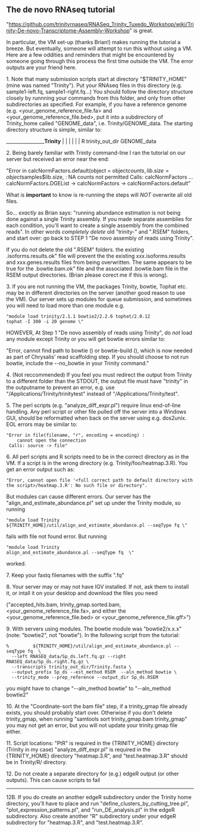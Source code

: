 ## The de novo RNAseq tutorial ## 
"https://github.com/trinityrnaseq/RNASeq_Trinity_Tuxedo_Workshop/wiki/Trinity-De-novo-Transcriptome-Assembly-Workshop" is great. 

In particular, the VM set-up (thanks Brian!) makes running the tutorial a breeze. But eventually, someone will attempt to run this without using a VM. Here are a few oddities and reminders that might be encountered by someone going through this process the first time outside the VM.  The error outputs are your friend here.

1\. Note that many submission scripts start at directory "$TRINITY_HOME" (mine was named "Trinity"). Put your RNAseq files in this directory (e.g. sample1-left.fq, sample1-right.fq...) You should follow the directory structure closely by runnning your commands from this folder, and only from other subdirectories as specified. For example, if you have a reference genome (e.g. <your_genome_reference_file.fa> and <your_genome_reference_file.bed>, put it into a subdirectory of Trinity_home called "GENOME_data", i.e. Trinity/GENOME_data. The starting directory structure is simple, similar to:

 ____________________Trinity____
|	|			 |
|	|			 |
R	trinity_out_dir		GENOME_data


   2\. Being barely familiar with Trinity command-line I ran the tutorial on our server but received an error near the end:  

   "Error in calcNormFactors.default(object = object$counts, lib.size = object$samples$lib.size,  :
  NA counts not permitted
Calls: calcNormFactors ... calcNormFactors.DGEList -> calcNormFactors -> calcNormFactors.default"

What is **important** to know is re-running the steps will *NOT* overwrite all old files. 

So... *exactly* as Brian says: "running abundance estimation is not being done against a single Trinity assembly. If you made separate assemblies for each condition, you'll want to create a single assembly from the combined reads". In other words *completely delete* old "trinity-<samplename>" and "<samplename>.RSEM" folders, and start over: go back to STEP 1 "De novo assembly of reads using Trinity". 

If you do not delete the old "<samplename>.RSEM" folders. the existing <samplename>.isoforms.results.ok" file will prevent the the existing xxx.isoforms.results and xxx.genes.results files from being overwritten. The same appears to be true for the <samplename>.bowtie.bam.ok" file and the associated <samplename>.bowtie.bam file in the RSEM output directories. (Brian please corect me if this is wrong).

3\. If you are not running the VM, the packages Trinity, bowtie, Tophat etc. may be in different directories on the server (another good reason to  use the VM). Our server sets up modules for queue submission, and sometimes you will need to load more than one module e.g.

    "module load trinity/2.1.1 bowtie2/2.2.6 tophat/2.0.12
    tophat -I 300 -i 20 genome \"

HOWEVER, At Step 1 "De novo assembly of reads using Trinity", do *not* load any module except Trinity or you will get bowtie errors similar to:

"Error, cannot find path to bowtie () or bowtie-build (), which is now needed as part of Chrysalis' read scaffolding step.  If you should choose to not run bowtie, include the --no_bowtie in your Trinity command."

4\. (Not reccommended) If you feel you must redirect the output from Trinity to a different folder than the STDOUT, the output file must have "trinity" in the outputname to prevent an error, e.g. use "/Applications/Trinity/trinitytest" instead of "/Applications/Trinity/test".

5\. The perl scripts (e.g. "analyze_diff_expr.pl") require linux end-of-line handling. Any perl script or other file pulled off the server into a Windows GUI, should be reformatted when back on the server using e.g. dos2unix. EOL errors may be similar to: 

	"Error in file(filename, "r", encoding = encoding) : 
  		cannot open the connection
	 Calls: source -> file"

6\. All perl scripts and R scripts need to be in the correct directory as in the VM. If a script is in the wrong directory (e.g. Trinity/foo/heatmap.3.R). You get an error output such as:

    "Error, cannot open file '<full correct path to default directory with the script>/heatmap.3.R': No such file or directory". 

But modules can cause different errors. Our server has the "align_and_estimate_abundance.pl" set up under the Trinity module, so running 

    "module load Trinity
    ${TRINITY_HOME}/util/align_and_estimate_abundance.pl --seqType fq \"

fails with file not found error. But running 

    "module load Trinity
    align_and_estimate_abundance.pl --seqType fq  \"
worked.   

7\. Keep your fastq filenames with the suffix ".fq"

8\. Your server may or may not have IGV installed. If not, ask them to install it, or intall it on your desktop and download the files you need 

("accepted_hits.bam, trinity_gmap.sorted.bam, <your_genome_reference_file.fa>, and either the <your_genome_reference_file.bed> or <your_genome_reference_file.gff>") 

9\. With servers using modules. The bowtie module was "bowtie2/x.x.x" (note: "bowtie2", not "bowtie").  In the following script from the tutorial:

    %         ${TRINITY_HOME}/util/align_and_estimate_abundance.pl --seqType fq  \
      --left RNASEQ_data/Sp_ds.left.fq.gz --right RNASEQ_data/Sp_ds.right.fq.gz \
      --transcripts trinity_out_dir/Trinity.fasta \
      --output_prefix Sp_ds --est_method RSEM  --aln_method bowtie \
      --trinity_mode --prep_reference --output_dir Sp_ds.RSEM

you might have to change "--aln_method bowtie" to "--aln_method bowtie2"

10\. At the "Coordinate-sort the bam file" step, if a trinity_gmap file already exists, you should probably start over. Otherwise if you don't delete trinity_gmap, when running "samtools sort trinity_gmap.bam trinity_gmap" you may not get an error, but you will not update your trinity.gmap file either.   

11\. Script locations:	"PtR" is required in the {TRINITY_HOME} directory (Trinity in my case)
	"analyze_diff_expr.pl" is required in the {TRINITY_HOME} directory
	"heatmap.3.R", and "test.heatmap.3.R" should be in Trinity/R/ directory. 

12\. Do not create a separate directory for (e.g.) edgeR output (or other outputs). This can cause  scripts to fail 
*****************************

12B. If you do create an another edgeR subdirectory under the Trinity home directory, you'll have to place and run "define_clusters_by_cutting_tree.pl", "plot_expression_patterns.pl", and "run_DE_analysis.pl" in the edgeR subdirectory. Also create another "R" subdirectory under your edgeR subdirectory for "heatmap.3.R", and "test.heatmap.3.R". 
